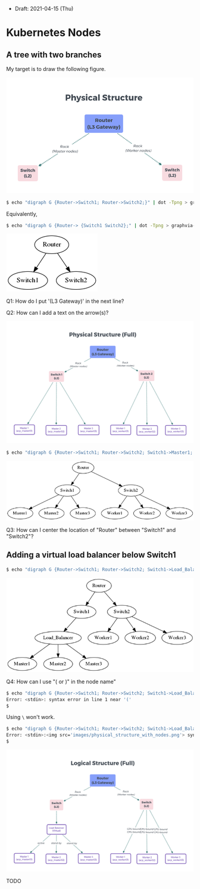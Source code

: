 * Draft: 2021-04-15 (Thu)

# Kubernetes Nodes



## A tree with two branches

My target is to draw the following figure.

<img src="images/physical_structure.png">

```bash
$ echo "digraph G {Router->Switch1; Router->Switch2;}" | dot -Tpng > graphvia-physical_structure.png
```

Equivalently,

```bash
$ echo "digraph G {Router-> {Switch1 Switch2};" | dot -Tpng > graphvia-physical_structure.png
```



<img src="images/graphvia-physical_structure.png">

Q1: How do I put '(L3 Gateway)' in the next line?

Q2: How can I add a text on the arrow(s)?

<img src='images/physical_structure_with_nodes.png'>

```bash
$ echo "digraph G {Router->Switch1; Router->Switch2; Switch1->Master1; Switch1->Master2; Switch1->Master3; Switch2->Worker1; Switch2->Worker2; Switch2->Worker3;}" | dot -Tpng > graphvia-physical_structure_with_nodes.png
```

<img src="images/graphvia-physical_structure_with_nodes.png">

Q3: How can I center the location of "Router" between "Switch1" and "Switch2"?



## Adding a virtual load balancer below Switch1

```bash
$ echo "digraph G {Router->Switch1; Router->Switch2; Switch1->Load_Balancer; Load_Balancer->Master1; Load_Balancer->Master2; Load_Balancer->Master3; Switch2->Worker1; Switch2->Worker2; Switch2->Worker3;}" | dot -Tpng > graphvia-physical_structure_with_nodes_and_virtual_load_balancer.png
```

<img src="images/graphvia-physical_structure_with_nodes_and_virtual_load_balancer.png">

Q4: How can I use "( or )" in the node name"

```bash
$ echo "digraph G {Router->Switch1; Router->Switch2; Switch1->Load_Balancer(Virtual); Load_Balancer(Virtual)->Master1; Load_Balancer(Virtual)->Master2; Load_Balancer(Virtual)->Master3; Switch2->Worker1; Switch2->Worker2; Switch2->Worker3;}" | dot -Tpng > graphvia-physical_structure_with_nodes_and_virtual_load_balancer.png
Error: <stdin>: syntax error in line 1 near '('
$
```

Using `\` won't work.

```bash
$ echo "digraph G {Router->Switch1; Router->Switch2; Switch1->Load_Balancer\(Virtual\); Load_Balancer\(Virtual\)->Master1; Load_Balancer\(Virtual\)->Master2; Load_Balancer\(Virtual\)->Master3; Switch2->Worker1; Switch2->Worker2; Switch2->Worker3;}" | dot -Tpng > graphvia-physical_structure_with_nodes_and_virtual_load_balancer.png
Error: <stdin>:<img src='images/physical_structure_with_nodes.png'> syntax error in line 1 near '\'
$
```



<img src='images/logical_structure_with_nodes.png'>

TODO